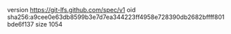 version https://git-lfs.github.com/spec/v1
oid sha256:a9cee0e63db8599b3e7d7ea344223ff4958e728390db2682bffff801bde6f137
size 1054

